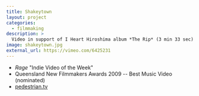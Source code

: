 ```yaml
---
title: Shakeytown
layout: project
categories:
  - filmmaking
description: >
  Video in support of I Heart Hiroshima album *The Rip* (3 min 33 sec)
image: shakeytown.jpg
external_url: https://vimeo.com/6425231
---
```


- _Rage_ "Indie Video of the Week"
- Queensland New Filmmakers Awards 2009 -- Best Music Video (nominated)
- [pedestrian.tv](http://www.pedestrian.tv/news/pop-culture/new-i-heart-hiroshima-video---shakeytown-/3144.htm)
